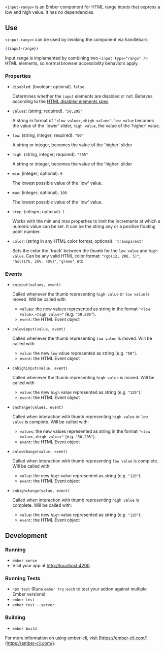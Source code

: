 # <input-range>

`<input-range>` is an Ember component for HTML range inputs that express a low and high value.
It has no dependencies.

## Use
`<input-range>` can be used by invoking the component via handlebars:

```handlebars
{{input-range}}
```

Input range is implemented by combining two `<input type="range" />` HTML elements, so
normal browser accessibility behaviors apply.

### Properties

* `disabled`: (boolean; optional). `false`

  Determines whether the `input` elements are disabled or not.
  Behaves according to the [HTML disabled elements spec](https://www.w3.org/TR/html5/disabled-elements.html)

* `values`: (string; required). `"50,205"`

  A string in format of `"<low value>,<high value>"`. `low value` becomes the value of
  the 'lower' slider, `high value`, the value of the 'higher' value.

* `low`: (string, integer; required). `"50"`

  A string or integer, becomes the value of  the 'higher' slider

* `high`: (string, integer; required). `"205"`

  A string or integer, becomes the value of the 'higher' slider

* `min`: (integer; optional). `0`

  The lowest possible value of the 'low' value.

* `max`: (integer; optional). `100`

  The lowest possible value of the 'low' value.

* `step`: (integer; optional). `1`

  Works with the min and max properties to limit the increments at which
  a numeric value can be set. It can be the string any or a positive floating
  point number.

* `color`: (string in any HTML color format, optional). `'transparent'`

  Sets the color the 'track' between the thumb for the `low value` and `high value`.
  Can be any valid HTML color format: `"rgb(12, 200, 5)"`, `"hsl(175, 20%, 40%)"`, `"green"`, etc

### Events

* `oninput(values, event)`

  Called whenever the thumb representing `high value` or `low value` is moved. Will be called with

  * `values`: the new values represented as string in the format `"<low value>,<high value>"` (e.g. `"50,205"`).
  * `event`: the HTML Event object


* `onlowinput(value, event)`

  Called whenever the thumb representing `low value` is moved. Will be called with

  * `value`: the new `low` value represented as string (e.g. `"50"`).
  * `event`: the HTML Event object


* `onhighinput(value, event)`

  Called whenever the thumb representing `high value` is moved. Will be called with

  * `value`: the new `high` value represented as string (e.g. `"120"`).
  * `event`: the HTML Event object


* `onchange(values, event)`

  Called when interaction with thumb representing `high value` or `low value` is complete. Will be called with:

  * `values`: the new values represented as string in the format `"<low value>,<high value>"` (e.g. `"50,205"`).
  * `event`: the HTML Event object


* `onlowchange(value, event)`

  Called when interaction with thumb representing `low value` is complete. Will be called with:

  * `value`: the new `high` value represented as string (e.g. `"120"`).
  * `event`: the HTML Event object


* `onhighchange(value, event)`

  Called when interaction with thumb representing `high value` is complete. Will be called with:

  * `value`: the new `high` value represented as string (e.g. `"120"`).
  * `event`: the HTML Event object



## Development
### Running

* `ember serve`
* Visit your app at [http://localhost:4200](http://localhost:4200).

### Running Tests

* `npm test` (Runs `ember try:each` to test your addon against multiple Ember versions)
* `ember test`
* `ember test --server`

###  Building

* `ember build`

For more information on using ember-cli, visit [https://ember-cli.com/](https://ember-cli.com/).
